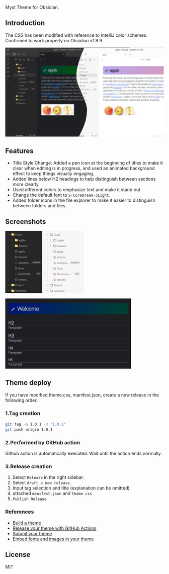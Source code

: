 Myst Theme for Obsidian.

## Introduction
The CSS has been modified with reference to IntelliJ color schemes.  
Confirmed to work properly on Obsidian v1.8.9.

![screenshot](screenshot.png)

## Features
- Title Style Change: Added a pen icon at the beginning of titles to make it clear when editing is in progress, and used an animated background effect to keep things visually engaging.
- Added lines below H2 headings to help distinguish between sections more clearly.
- Used different colors to emphasize text and make it stand out.
- Change the default font to `S-CoreDream-3Light`.
- Added folder icons in the file explorer to make it easier to distinguish between folders and files.


## Screenshots

![files](./docs/screenshot2.png)

![files](./docs/screenshot3.png)

## Theme deploy
If you have modified theme.css, manifest.json, create a new release in the following order.

### 1.Tag creation

```bash
git tag -a 1.0.1 -m "1.0.1"
git push origin 1.0.1
```

### 2.Performed by GitHub action

Github action is automatically executed.
Wait until the action ends normally.

### 3.Release creation
1. Select `Release` in the right sidebar.
2. Select `draft a new release`.
3. Input tag selection and title (explanation can be omitted)
4. attached `manifest.json` and `theme.css`
5. `Publish Release`

### References
- [Build a theme](https://docs.obsidian.md/Themes/App+themes/Build+a+theme)
- [Release your theme with GitHub Actions](https://docs.obsidian.md/Themes/App+themes/Release+your+theme+with+GitHub+Actions)
- [Submit your theme](https://docs.obsidian.md/Themes/App+themes/Submit+your+theme)
- [Embed fonts and images in your theme](https://docs.obsidian.md/Themes/App+themes/Embed+fonts+and+images+in+your+theme)


## License
MIT
